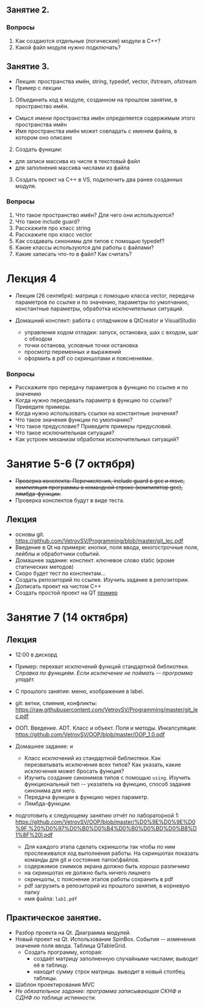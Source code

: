 ## Занятие 2.


### Вопросы
1. Как создаются отдельные (логические) модули в C++?
1. Какой файл модуля нужно подключать?


## Занятие 3.
- Лекция: пространства имён, string, typedef, vector, ifstream, ofstream
- Пример с лекции

1. Объединить код в модуле, созданном на прошлом занятии, в пространство имён.
  - Смысл имени пространства имён определяется содержимым этого пространства имён
  - Имя пространства имён может совпадать с именем файла, в котором оно описано  
2. Создать функции:
  - для записи массива из числе в текстовый файл
  - для заполнения массива числами из файла
3. Создать проект на C++ в VS, подключить два ранее созданных модуля.


### Вопросы
1. Что такое пространство имён? Для чего они используются?
1. Что такое include guard?
1. Расскажите про класс string
1. Расскажите про класс vector
1. Как создавать синонимы для типов с помощью typedef?
1. Какие классы используются для работы с файлами?
1. Какие записать что-то в файл? Как считать?



# Лекция 4
- Лекция (26 сентября): матрица с помощью класса vector, передача параметров по ссылке и по значению, параметры по умолчанию, константные параметры, обработка исключительных ситуаций.

- Домашний конспект: работа с отладчиком в QtCreator и VisualStudio
  - управления ходом отладки: запуск, остановка, шах с входом, шаг с обходом
  - точки останова, условные точки остановка
  - просмотр переменных и выражений
  - оформить в pdf со скриншотами и пояснениями.

### Вопросы
- Расскажите про передачу параметров в функцию по ссылке и по значению
- Когда нужно переодевать параметр в функцию по ссылке? Приведите примеры.
- Когда нужно использовать ссылки на константные значения?
- Что такое значения функции по умолчанию?
- Что такое предусловие? Приведите примеры предусловий.
- Что такое исключительная ситуация?
- Как устроен механизм обработки исключительных ситуаций?



# Занятие 5-6 (7 октября)
- ~~Проверка конспекта: Перечисления, include guard в gcc и msvc, компиляция программы в командной строке (компилятор gсс), лямбда-функции.~~
- Проверка конспектов будут в виде теста.

## Лекция
- основы git. https://github.com/VetrovSV/Programming/blob/master/git_lec.pdf
- Введение в Qt на примере: кнопки, поля ввода, многострочные поля, лейблы и обработчики событий.
- Домашнее задание: конспект. ключевое слово static (кроме статических методов)
- Скоро будет тест по конспектам...
- Создать репозиторий по ссылке. Изучить задание в репозитории.
- Дописать проект на чистом C++
- Создать простой проект на QT [пример](https://github.com/VetrovSV/OOP/tree/master/examples/lec_5_qt-project)


# Занятие 7 (14 октября)

## Лекция
- 12:00 в дискорд
- Пример: перехват исключений функций стандартной библиотеки. *Справка по функциям. Если исключение не поймать -- программа упадёт.*
- С прошлого занятия: меню, изображения в label.
- git: ветки, слияния, конфликты: https://raw.githubusercontent.com/VetrovSV/Programming/master/git_lec.pdf
- ООП. Введение. ADT. Класс и объект. Поля и методы. Инкапсуляция: https://github.com/VetrovSV/OOP/blob/master/OOP_1.0.pdf


- Домашнее задание: и
  - Класс исключений из стандартной библиотеки. Как перезватывать исключения всех типов? Как указать, какие исключения может бросать функция?
  - Изучить создание синонимов типов с помощью ```using```. Изучить функциональный тип -- указатель на функцию, способ задания синонима для него.
  - Передача функции в функцию через параметр.
  - Лямбда-функции.

- подготовить к следующему занятию отчёт по лабораторной 1: https://github.com/VetrovSV/OOP/blob/master/%D0%9E%D0%9E%D0%9F.%20%D0%97%D0%B0%D0%B4%D0%B0%D0%BD%D0%B8%D1%8F%20I.pdf
  - Для каждого этапа сделать скриншоты так чтобы по ним прослеживался ход выполнения работы. На скриншотах показать команды для git и состояние папок\файлов.
  - содержимое снимков экрана должно быть хорошо различимо
  - на скриншотах не должно быть ничего лишнего
  - скриншоты, с пояснение этапов работы сохранить в pdf
  - pdf загрузить в репозиторий из прошлого занятия, в корневую папку
  - имя файла: ```lab1.pdf```
  

## Практическое занятие.
- Разбор проекта на Qt. Диаграмма модулей.
- Новый проект на Qt. Использование SpinBox. События -- изменения значения поля ввода. Таблица QTableGrid.
  - Создать программу, которая:
    - создаёт матрицу заполненную случайными числами; выводит её в таблицу.
    - находит сумму строк матрицы. выводит в новый столбец таблицы.
- Шаблон проектирования MVC
- *Не обязательное задание: программа записывающая СКНФ и СДНФ по таблице истинности.*
